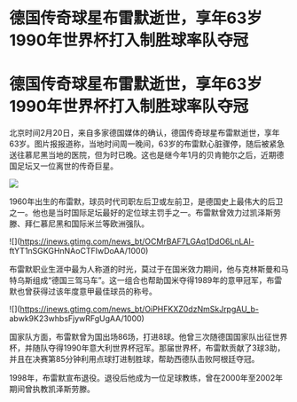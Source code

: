 # 德国传奇球星布雷默逝世，享年63岁 1990年世界杯打入制胜球率队夺冠

# 德国传奇球星布雷默逝世，享年63岁 1990年世界杯打入制胜球率队夺冠

北京时间2月20日，来自多家德国媒体的确认，德国传奇球星布雷默逝世，享年63岁。图片报报道称，当地时间周一晚间，63岁的布雷默心脏骤停，随后被紧急送往慕尼黑当地的医院，但为时已晚。这也是继今年1月的贝肯鲍尔之后，近期德国足坛又一位离世的传奇巨星。

![](https://inews.gtimg.com/news_bt/OHnfyRKdunokb2D0_u1KUVBZKUI3cJ85mO2ae1pbyMUlUAA/1000)

1960年出生的布雷默，球员时代司职左后卫或左前卫，是德国史上最伟大的后卫之一。他也是当时国际足坛最好的定位球主罚手之一。布雷默曾效力过凯泽斯劳滕、拜仁慕尼黑和国际米兰等欧洲强队。

![](https://inews.gtimg.com/news_bt/OCMrBAF7LGAq1DdO6LnLAl-
ftYT1nSGKGHnNAoCTFIwDoAA/1000)

布雷默职业生涯中最为人称道的时光，莫过于在国米效力期间，他与克林斯曼和马特乌斯组成“德国三驾马车”。这一组合也帮助国米夺得1989年的意甲冠军，布雷默也曾获得过该年度意甲最佳球员的称号。

![](https://inews.gtimg.com/news_bt/OiPHFKXZ0dzNmSkJrpgAU_b-
abwk9K23whbsFjywRFgUgAA/1000)

国家队方面，布雷默曾为国出场86场，打进8球。他曾三次随德国国家队出征世界杯，并随队夺得1990年意大利世界杯冠军。那届世界杯，布雷默贡献了3球3助，并且在决赛第85分钟利用点球打进制胜球，帮助西德队击败阿根廷夺冠。

1998年，布雷默宣布退役。退役后他成为一位足球教练，曾在2000年至2002年期间曾执教凯泽斯劳滕。

